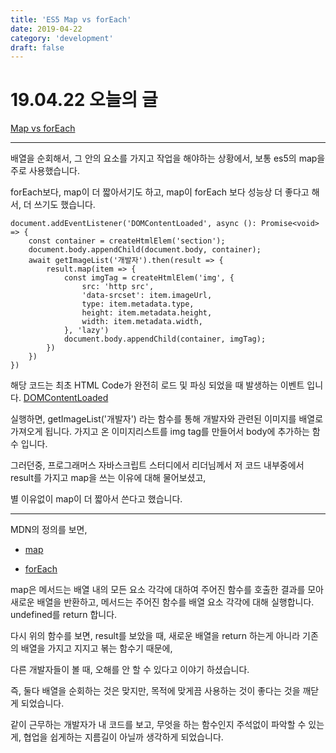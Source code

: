 ```yaml
---
title: 'ES5 Map vs forEach'
date: 2019-04-22
category: 'development'
draft: false
---
```


# 19.04.22 오늘의 글

[Map vs forEach](https://codeburst.io/javascript-map-vs-foreach-f38111822c0f)

---

배열을 순회해서, 그 안의 요소를 가지고 작업을 해야하는 상황에서, 보통 es5의 map을 주로 사용했습니다.

forEach보다, map이 더 짧아서기도 하고, map이 forEach 보다 성능상 더 좋다고 해서, 더 쓰기도 했습니다.

```
document.addEventListener('DOMContentLoaded', async (): Promise<void> => {
    const container = createHtmlElem('section');
    document.body.appendChild(document.body, container);
    await getImageList('개발자').then(result => {
        result.map(item => {
            const imgTag = createHtmlElem('img', {
                src: 'http src',
                'data-srcset': item.imageUrl,
                type: item.metadata.type,
                height: item.metadata.height,
                width: item.metadata.width,
            }, 'lazy')
            document.body.appendChild(container, imgTag);
        })
    })
})
```

해당 코드는 최초 HTML Code가 완전히 로드 및 파싱 되었을 때 발생하는 이벤트 입니다. [DOMContentLoaded](https://developer.mozilla.org/ko/docs/Web/Events/DOMContentLoaded)

실행하면, getImageList('개발자') 라는 함수를 통해 개발자와 관련된 이미지를 배열로 가져오게 됩니다.
가지고 온 이미지리스트를 img tag를 만들어서 body에 추가하는 함수 입니다.

그러던중, 프로그래머스 자바스크립트 스터디에서 리더님께서 저 코드 내부중에서 result를 가지고 map을 쓰는 이유에 대해 물어보셨고,

별 이유없이 map이 더 짧아서 쓴다고 했습니다.

---

MDN의 정의를 보면,

- [map](https://developer.mozilla.org/ko/docs/Web/JavaScript/Reference/Global_Objects/Array/map)

- [forEach](https://developer.mozilla.org/ko/docs/Web/JavaScript/Reference/Global_Objects/Array/forEach)

map은 메서드는 배열 내의 모든 요소 각각에 대하여 주어진 함수를 호출한 결과를 모아 새로운 배열을 반환하고, 메서드는 주어진 함수를 배열 요소 각각에 대해 실행합니다. undefined를 return 합니다.

다시 위의 함수를 보면, result를 보았을 때, 새로운 배열을 return 하는게 아니라 기존의 배열을 가지고 지지고 볶는 함수기 때문에,

다른 개발자들이 볼 때, 오해를 안 할 수 있다고 이야기 하셨습니다.

즉, 둘다 배열을 순회하는 것은 맞지만, 목적에 맞게끔 사용하는 것이 좋다는 것을 깨닫게 되었습니다.

같이 근무하는 개발자가 내 코드를 보고, 무엇을 하는 함수인지 주석없이 파악할 수 있는게, 협업을 쉽게하는 지름길이 아닐까 생각하게 되었습니다.
